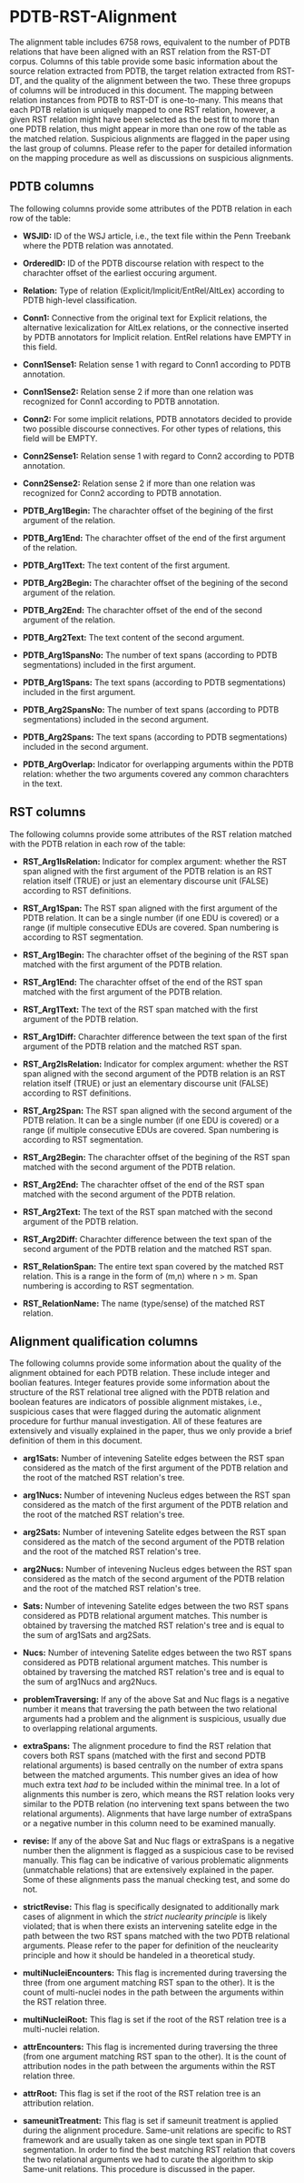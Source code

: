 # PDTB-RST-Alignment

The alignment table includes 6758 rows, equivalent to the number of PDTB relations that have been aligned with an RST relation from the RST-DT corpus. Columns of this table provide some basic information about the source relation extracted from PDTB, the target relation extracted from RST-DT, and the quality of the alignment between the two. These three gropups of columns will be introduced in this document. The mapping between relation instances from PDTB to RST-DT is one-to-many. This means that each PDTB relation is uniquely mapped to one RST relation, however, a given RST relation might have been selected as the best fit to more than one PDTB relation, thus might appear in more than one row of the table as the matched relation. Suspicious alignments are flagged in the paper using the last group of columns.  Please refer to the paper for detailed information on the mapping procedure as well as discussions on suspicious alignments.

## PDTB columns
The following columns provide some attributes of the PDTB relation in each row of the table:

* **WSJID:** 
ID of the WSJ article, i.e., the text file within the Penn Treebank where the PDTB relation was annotated.


* **OrderedID:**
ID of the PDTB discourse relation with respect to the charachter offset of the earliest occuring argument.

* **Relation:**
Type of relation (Explicit/Implicit/EntRel/AltLex) according to PDTB high-level classification.

* **Conn1:**
Connective from the original text for Explicit relations, the alternative lexicalization for AltLex relations, or the connective inserted by PDTB annotators for Implicit relation. EntRel relations have EMPTY in this field.

* **Conn1Sense1:**
Relation sense 1 with regard to Conn1 according to PDTB annotation.

* **Conn1Sense2:**
Relation sense 2 if more than one relation was recognized for Conn1 according to PDTB annotation.

* **Conn2:**
For some implicit relations, PDTB annotators decided to provide two possible discourse connectives. For other types of relations, this field will be EMPTY.

* **Conn2Sense1:**
Relation sense 1 with regard to Conn2 according to PDTB annotation.

* **Conn2Sense2:**
Relation sense 2 if more than one relation was recognized for Conn2 according to PDTB annotation.

* **PDTB_Arg1Begin:**
The charachter offset of the begining of the first argument of the relation.

* **PDTB_Arg1End:**
The charachter offset of the end of the first argument of the relation.

* **PDTB_Arg1Text:**
The text content of the first argument.

* **PDTB_Arg2Begin:**
The charachter offset of the begining of the second argument of the relation.

* **PDTB_Arg2End:**
The charachter offset of the end of the second argument of the relation.

* **PDTB_Arg2Text:**
The text content of the second argument.

* **PDTB_Arg1SpansNo:**
The number of text spans (according to PDTB segmentations) included in the first argument.

* **PDTB_Arg1Spans:**
The text spans (according to PDTB segmentations) included in the first argument.

* **PDTB_Arg2SpansNo:**
The number of text spans (according to PDTB segmentations) included in the second argument.

* **PDTB_Arg2Spans:**
The text spans (according to PDTB segmentations) included in the second argument.

* **PDTB_ArgOverlap:**
Indicator for overlapping arguments within the PDTB relation: whether the two arguments covered any common charachters in the text.

## RST columns
The following columns provide some attributes of the RST relation matched with the PDTB relation in each row of the table:


* **RST_Arg1IsRelation:**
Indicator for complex argument: whether the RST span aligned with the first argument of the PDTB relation is an RST relation itself (TRUE) or just an elementary discourse unit (FALSE) according to RST definitions.

* **RST_Arg1Span:**
The RST span aligned with the first argument of the PDTB relation. It can be a single number (if one EDU is covered) or a range (if multiple consecutive EDUs are covered. Span numbering is according to RST segmentation.

* **RST_Arg1Begin:**
The charachter offset of the begining of the RST span matched with the first argument of the PDTB relation.

* **RST_Arg1End:**
The charachter offset of the end of the RST span matched with the first argument of the PDTB relation.

* **RST_Arg1Text:**
The text of the RST span matched with the first argument of the PDTB relation.

* **RST_Arg1Diff:**
Charachter difference between the text span of the first argument of the PDTB relation and the matched RST span.

* **RST_Arg2IsRelation:**
Indicator for complex argument: whether the RST span aligned with the second argument of the PDTB relation is an RST relation itself (TRUE) or just an elementary discourse unit (FALSE) according to RST definitions.

* **RST_Arg2Span:**
The RST span aligned with the second argument of the PDTB relation. It can be a single number (if one EDU is covered) or a range (if multiple consecutive EDUs are covered. Span numbering is according to RST segmentation.

* **RST_Arg2Begin:**
The charachter offset of the begining of the RST span matched with the second argument of the PDTB relation.

* **RST_Arg2End:**
The charachter offset of the end of the RST span matched with the second argument of the PDTB relation.

* **RST_Arg2Text:**
The text of the RST span matched with the second argument of the PDTB relation.

* **RST_Arg2Diff:**
Charachter difference between the text span of the second argument of the PDTB relation and the matched RST span.

* **RST_RelationSpan:**
The entire text span covered by the matched RST relation. This is a range in the form of (m,n) where n > m. Span numbering is according to RST segmentation.

* **RST_RelationName:**
The name (type/sense) of the matched RST relation. 


## Alignment qualification columns
The following columns provide some information about the quality of the alignment obtained for each PDTB relation. These include integer and boolian features. Integer features provide some information about the structure of the RST relational tree aligned with the PDTB relation and boolean features are indicators of possible alignment mistakes, i.e., suspicious cases that were flagged during the automatic alignment procedure for furthur manual investigation. All of these features are extensively and visually explained in the paper, thus we only provide a brief definition of them in this document.

* **arg1Sats:**
Number of intevening Satelite edges between the RST span considered as the match of the first argument of the PDTB relation and the root of the matched RST relation's tree. 

* **arg1Nucs:**
Number of intevening Nucleus edges between the RST span considered as the match of the first argument of the PDTB relation and the root of the matched RST relation's tree. 	

* **arg2Sats:**
Number of intevening Satelite edges between the RST span considered as the match of the second argument of the PDTB relation and the root of the matched RST relation's tree. 

* **arg2Nucs:**
Number of intevening Nucleus edges between the RST span considered as the match of the second argument of the PDTB relation and the root of the matched RST relation's tree. 	

* **Sats:**
Number of intevening Satelite edges between the two RST spans considered as PDTB relational argument matches. This number is obtained by traversing the matched RST relation's tree and is equal to the sum of arg1Sats and arg2Sats. 

* **Nucs:**
Number of intevening Satelite edges between the two RST spans considered as PDTB relational argument matches. This number is obtained by traversing the matched RST relation's tree and is equal to the sum of arg1Nucs and arg2Nucs. 

* **problemTraversing:**
If any of the above Sat and Nuc flags is a negative number it means that traversing the path between the two relational arguments had a problem and the alignment is suspicious, usually due to overlapping relational arguments.

* **extraSpans:**
The alignment procedure to find the RST relation that covers both RST spans (matched with the first and second PDTB relational arguments) is based centrally on the number of extra spans between the matched arguments. This number gives an idea of how much extra text *had to* be included within the minimal tree. In a lot of alignments this number is zero, which means the RST relation looks very similar to the PDTB relation (no intervening text spans between the two relational arguments). Alignments that have large number of extraSpans or a negative number in this column need to be examined manually. 

* **revise:**
If any of the above Sat and Nuc flags or extraSpans is a negative number then the alignment is flagged as a suspicious case to be revised manually. This flag can be indicative of various problematic alignments (unmatchable relations) that are extensively explained in the paper. Some of these alignments pass the manual checking test, and some do not.

* **strictRevise:**
This flag is specifically designated to additionally mark cases of alignment in which the *strict nuclearity principle* is likely violated; that is when there exists an intervening satelite edge in the path between the two RST spans matched with the two PDTB relational arguments. Please refer to the paper for definition of the neuclearity principle and how it should be handeled in a theoretical study.

* **multiNucleiEncounters:**
This flag is incremented during traversing the three (from one argument matching RST span to the other). It is the count of multi-nuclei nodes in the path between the arguments within the RST relation three.

* **multiNucleiRoot:**
This flag is set if the root of the RST relation tree is a multi-nuclei relation.

* **attrEncounters:**
This flag is incremented during traversing the three (from one argument matching RST span to the other). It is the count of attribution nodes in the path between the arguments within the RST relation three.

* **attrRoot:**
This flag is set if the root of the RST relation tree is an attribution relation.

* **sameunitTreatment:**
This flag is set if sameunit treatment is applied during the alignment procedure. Same-unit relations are specific to RST framework and are usually taken as one single text span in PDTB segmentation. In order to find the best matching RST relation that covers the two relational arguments we had to curate the algorithm to skip Same-unit relations. This procedure is discussed in the paper.





